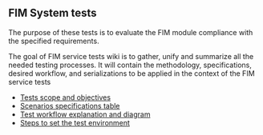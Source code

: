 ## FIM System tests
The purpose of these tests is to evaluate the FIM module compliance with the specified requirements.

The goal of FIM service tests wiki is to gather, unify and summarize all the needed testing processes. It will contain the methodology, specifications, desired workflow, and serializations to be applied in the context of the FIM service tests

 * [Tests scope and objectives](https://github.com/wazuh/wazuh-qa/wiki/FIM-System-tests:-Tests-scope-and-objectives)
 * [Scenarios specifications table](https://github.com/wazuh/wazuh-qa/wiki/FIM-System-tests:-Scenarios-specifications-table)
 * [Test workflow explanation and diagram](https://github.com/wazuh/wazuh-qa/wiki/FIM-System-tests:-Test-workflow-explanation-and-diagram)
 * [Steps to set the test environment](https://github.com/wazuh/wazuh-qa/wiki/FIM-System-tests:-Steps-to-set-the-test-environment)

